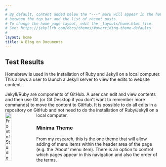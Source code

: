 ```yaml
---
#
# By default, content added below the "---" mark will appear in the home page
# between the top bar and the list of recent posts.
# To change the home page layout, edit the _layouts/home.html file.
# See: https://jekyllrb.com/docs/themes/#overriding-theme-defaults
#
layout: home
title: A Blog on Documents
---
```

## Test Results

Homebrew is used in the installation of Ruby and Jekyll on a local computer.  This allows a user to launch a Jekyll server to view the edits to website content.

Jekyll/Ruby are components of GitHub.  A user can edit and view contents and then use Git (or Git Desktop if you don't want to remember more commands) to move the content to GitHub.  It is possible to do all edits in a repository on GitHub and not need to do the installation of Ruby/Jekyll on a local computer.
<img src = "..assets/IMG_02.jpg" alt="Front of Student Union Building" style="width:20%; float:left;">

### Minima Theme
From my research, this is the one theme that will allow adding of menu items within the header area of the page (e.g. the 'About' menu item).  There is an option to control which pages appear in this navigation and also the order of the terms.
